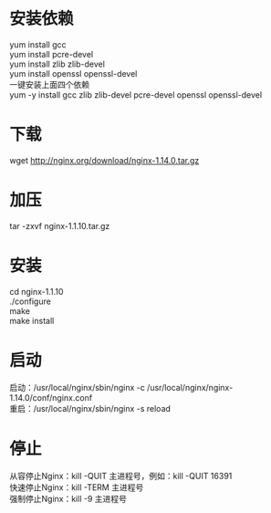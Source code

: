 # 安装依赖
yum install gcc  
yum install pcre-devel  
yum install zlib zlib-devel  
yum install openssl openssl-devel  
一键安装上面四个依赖  
yum -y install gcc zlib zlib-devel pcre-devel openssl openssl-devel

# 下载
wget http://nginx.org/download/nginx-1.14.0.tar.gz
# 加压
tar -zxvf nginx-1.1.10.tar.gz
# 安装
cd nginx-1.1.10  
./configure  
make  
make install  
# 启动
启动：/usr/local/nginx/sbin/nginx -c /usr/local/nginx/nginx-1.14.0/conf/nginx.conf  
重启：/usr/local/nginx/sbin/nginx -s reload
# 停止
从容停止Nginx：kill -QUIT 主进程号，例如：kill -QUIT 16391   
快速停止Nginx：kill -TERM 主进程号  
强制停止Nginx：kill -9 主进程号  
